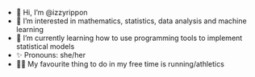 - 🤍 Hi, I’m @izzyrippon 
- 👀 I’m interested in mathematics, statistics, data analysis and machine learning
- 🌱 I’m currently learning how to use programming tools to implement statistical models 
- ✨ Pronouns: she/her
- 🏃‍♀️ My favourite thing to do in my free time is running/athletics 

